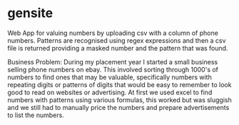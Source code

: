 # gensite
Web App for valuing numbers by uploading csv with a column of phone numbers. Patterns are recognised using regex expressions and then a csv file is returned
providing a masked number and the pattern that was found.

Business Problem:
During my placement year I started a small business selling phone numbers on ebay. This involved sorting through 1000's of numbers to find ones that may be valuable, specifically numbers with repeating digits or patterns of digits that would be easy to remember to look good to read on websites or advertising. At first we used excel to find numbers with patterns using various formulas, this worked but was sluggish and we still had to manually price the numbers and prepare advertisements to list the numbers.
